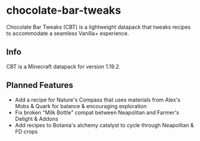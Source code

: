 # chocolate-bar-tweaks
Chocolate Bar Tweaks (CBT) is a lightweight datapack that tweaks recipes to accommodate a seamless Vanilla+ experience.

## Info
CBT is a Minecraft datapack for version 1.19.2.

## Planned Features
 * Add a recipe for Nature's Compass that uses materials from Alex's Mobs & Quark for balance & encouraging exploration
 * Fix broken "Milk Bottle" compat between Neapolitan and Farmer's Delight & Addons
 * Add recipes to Botania's alchemy catalyst to cycle through Neapolitan & FD crops

